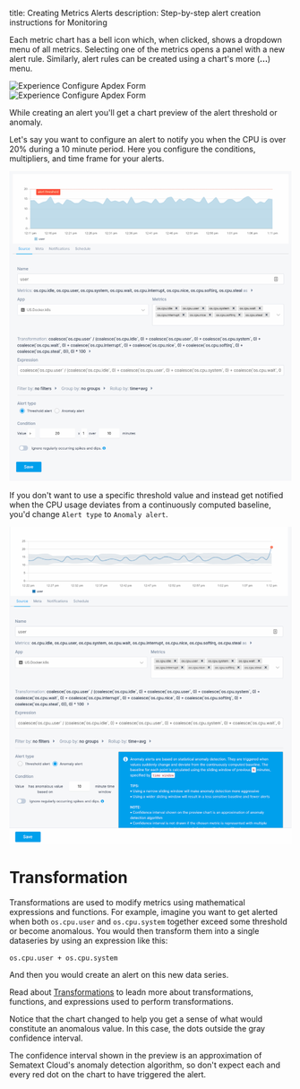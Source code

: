 title: Creating Metrics Alerts
description: Step-by-step alert creation instructions for Monitoring

Each metric chart has a bell icon which, when clicked, shows a dropdown menu of all metrics. Selecting one of the metrics opens a panel with a new alert rule. Similarly, alert rules can be created using a chart's more (**...**) menu.

<div class="mdl-grid">
  <div class="mdl-cell mdl-cell--6-col">
    <img
      class="content-modal-image"
      alt="Experience Configure Apdex Form"
      src="../../images/alerts/image_20.png"
      title="Experience Configure Apdex Form"
      height=250
    />
  </div>
  <div class="mdl-cell mdl-cell--6-col">
    <img
      class="content-modal-image"
      alt="Experience Configure Apdex Form"
      src="../../images/alerts/image_21.png"
      title="Experience Configure Apdex Form"
      height=250
    />
  </div>
</div>

While creating an alert you'll get a chart preview of the alert threshold or anomaly.

Let's say you want to configure an alert to notify you when the CPU is over 20% during a 10 minute period. Here you configure the conditions, multipliers, and time frame for your alerts.

![image alt text](../images/alerts/metric-alert.png)

If you don't want to use a specific threshold value and instead get notified when the CPU usage deviates from a continuously computed baseline, you'd change `Alert type` to `Anomaly alert`.

![image alt text](../images/alerts/metric-anomaly-alert.png)

# Transformation

Transformations are used to modify metrics using mathematical expressions and functions. For example, imagine you want to get alerted when both `os.cpu.user` and `os.cpu.system` together exceed some threshold or become anomalous.  You would then transform them into a single dataseries by using an expression like this:

```
os.cpu.user + os.cpu.system
```

And then you would create an alert on this new data series.

Read about [Transformations](../dashboards/chart-builder/#transformation) to leadn more about transformations, functions, and expressions used to perform transformations.


Notice that the chart changed to help you get a sense of what would constitute an anomalous value. In this case, the dots outside the gray confidence interval.

The confidence interval shown in the preview is an approximation of Sematext Cloud's anomaly detection algorithm, so don't expect each and every red dot on the chart to have triggered the alert.
